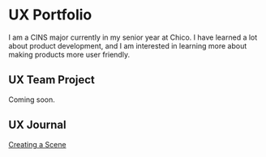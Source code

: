 # UX Portfolio

I am a CINS major currently in my senior year at Chico. I have learned a lot about product development, and I am interested in learning more about making products more user friendly. 

## UX Team Project

Coming soon.

## UX Journal

[Creating a Scene](j01/)
